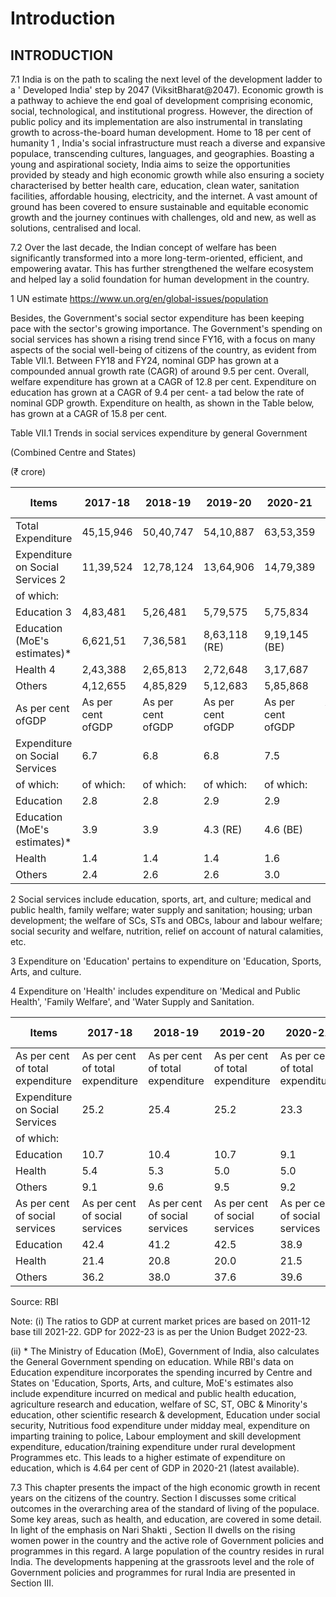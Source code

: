 # Introduction

## INTRODUCTION

7.1 India is on the path to scaling the next level of the development ladder to a ' Developed India' step by 2047 (ViksitBharat@2047). Economic growth is a pathway to achieve the end goal  of  development  comprising  economic, social,  technological,  and  institutional  progress. However,  the  direction  of  public  policy  and  its  implementation  are  also  instrumental  in translating growth to across-the-board human development. Home to 18 per cent of humanity 1 , India's  social  infrastructure  must  reach  a  diverse  and  expansive  populace,  transcending cultures, languages, and geographies. Boasting a young and aspirational society, India aims to seize the opportunities provided by steady and high economic growth while also ensuring a  society  characterised  by  better  health  care,  education,  clean  water,  sanitation  facilities, affordable housing, electricity, and the internet. A vast amount of ground has been covered to ensure sustainable and equitable economic growth and the journey continues with challenges, old and new, as well as solutions, centralised and local.

7.2 Over the last decade, the Indian concept of welfare has been significantly transformed into a more long-term-oriented, efficient, and empowering avatar. This has further strengthened the welfare ecosystem and helped lay a solid foundation for human development in the country.

1  UN estimate https://www.un.org/en/global-issues/population

Besides, the Government's social sector expenditure has been keeping pace with the sector's growing importance. The Government's spending on social services has shown a rising trend since FY16, with a focus on many aspects of the social well-being of citizens of the country, as evident from Table VII.1. Between FY18 and FY24, nominal GDP has grown at a compounded annual growth rate (CAGR) of around 9.5 per cent. Overall, welfare expenditure has grown at a CAGR of 12.8 per cent. Expenditure on education has grown at a CAGR of 9.4 per cent- a tad below the rate of nominal GDP growth. Expenditure on health, as shown in the Table below, has grown at a CAGR of 15.8 per cent.

Table VII.1 Trends in social services expenditure by general Government

(Combined Centre and States)

(₹ crore)

| Items                            | 2017-18           | 2018-19           | 2019-20           | 2020-21           | 2021-22           | 2022-23 (RE)      | 2023-24 (BE)      |
|----------------------------------|-------------------|-------------------|-------------------|-------------------|-------------------|-------------------|-------------------|
| Total Expenditure                | 45,15,946         | 50,40,747         | 54,10,887         | 63,53,359         | 70,98,451         | 83,76,972         | 90,45,119         |
| Expenditure on Social Services 2 | 11,39,524         | 12,78,124         | 13,64,906         | 14,79,389         | 17,87,019         | 21,49,346         | 23,50,584         |
| of which:                        |                   |                   |                   |                   |                   |                   |                   |
| Education 3                      | 4,83,481          | 5,26,481          | 5,79,575          | 5,75,834          | 6,39,436          | 7,68,946          | 8,28,747          |
| Education (MoE's estimates)*     | 6,621,51          | 7,36,581          | 8,63,118 (RE)     | 9,19,145 (BE)     |                   |                   |                   |
| Health 4                         | 2,43,388          | 2,65,813          | 2,72,648          | 3,17,687          | 4,56,109          | 5,12,742          | 5,85,706          |
| Others                           | 4,12,655          | 4,85,829          | 5,12,683          | 5,85,868          | 6,91,474          | 8,67,659          | 9,36,131          |
| As per cent ofGDP                | As per cent ofGDP | As per cent ofGDP | As per cent ofGDP | As per cent ofGDP | As per cent ofGDP | As per cent ofGDP | As per cent ofGDP |
| Expenditure on Social Services   | 6.7               | 6.8               | 6.8               | 7.5               | 7.6               | 8.0               | 7.8               |
| of which:                        | of which:         | of which:         | of which:         | of which:         | of which:         | of which:         | of which:         |
| Education                        | 2.8               | 2.8               | 2.9               | 2.9               | 2.7               | 2.9               | 2.7               |
| Education (MoE's estimates)*     | 3.9               | 3.9               | 4.3 (RE)          | 4.6 (BE)          |                   |                   |                   |
| Health                           | 1.4               | 1.4               | 1.4               | 1.6               | 1.9               | 1.9               | 1.9               |
| Others                           | 2.4               | 2.6               | 2.6               | 3.0               | 2.9               | 3.2               | 3.1               |

2    Social services include education, sports, art, and culture; medical and public health, family welfare; water supply and sanitation; housing; urban development; the welfare of SCs, STs and OBCs, labour and labour welfare; social security and welfare, nutrition, relief on account of natural calamities, etc.

3  Expenditure on 'Education' pertains to expenditure on 'Education, Sports, Arts, and culture.

4    Expenditure on 'Health' includes expenditure on 'Medical and Public Health', 'Family Welfare', and 'Water Supply and Sanitation.

| Items                            | 2017-18                          | 2018-19                          | 2019-20                          | 2020-21                          | 2021-22                          | 2022-23 (RE)                     | 2023-24 (BE)                     |
|----------------------------------|----------------------------------|----------------------------------|----------------------------------|----------------------------------|----------------------------------|----------------------------------|----------------------------------|
| As per cent of total expenditure | As per cent of total expenditure | As per cent of total expenditure | As per cent of total expenditure | As per cent of total expenditure | As per cent of total expenditure | As per cent of total expenditure | As per cent of total expenditure |
| Expenditure on Social Services   | 25.2                             | 25.4                             | 25.2                             | 23.3                             | 25.2                             | 25.7                             | 26.0                             |
| of which:                        |                                  |                                  |                                  |                                  |                                  |                                  |                                  |
| Education                        | 10.7                             | 10.4                             | 10.7                             | 9.1                              | 9.0                              | 9.2                              | 9.2                              |
| Health                           | 5.4                              | 5.3                              | 5.0                              | 5.0                              | 6.4                              | 6.1                              | 6.5                              |
| Others                           | 9.1                              | 9.6                              | 9.5                              | 9.2                              | 9.7                              | 10.4                             | 10.3                             |
| As per cent of social services   | As per cent of social services   | As per cent of social services   | As per cent of social services   | As per cent of social services   | As per cent of social services   | As per cent of social services   | As per cent of social services   |
| Education                        | 42.4                             | 41.2                             | 42.5                             | 38.9                             | 35.8                             | 35.8                             | 35.3                             |
| Health                           | 21.4                             | 20.8                             | 20.0                             | 21.5                             | 25.5                             | 23.9                             | 24.9                             |
| Others                           | 36.2                             | 38.0                             | 37.6                             | 39.6                             | 38.7                             | 40.4                             | 39.8                             |

Source: RBI

Note: (i) The ratios to GDP at current market prices are based on 2011-12 base till 2021-22. GDP for 2022-23 is as per the Union Budget 2022-23.

(ii) * The Ministry of Education (MoE), Government of India, also calculates the General Government spending on  education.  While  RBI's  data  on  Education  expenditure  incorporates  the  spending  incurred  by  Centre  and States on 'Education, Sports, Arts, and culture, MoE's estimates also include expenditure incurred on medical and public health education, agriculture research and education, welfare of SC, ST, OBC &amp; Minority's education, other scientific research &amp; development, Education under social security, Nutritious food expenditure under midday meal, expenditure on imparting training to police, Labour employment and skill development expenditure, education/training  expenditure  under  rural  development  Programmes  etc.  This  leads  to  a  higher  estimate  of expenditure on education, which is 4.64 per cent of GDP in 2020-21 (latest available).

7.3 This  chapter  presents  the  impact  of  the  high  economic  growth  in  recent  years  on  the citizens of the country. Section I discusses some critical outcomes in the overarching area of the standard of living of the populace. Some key areas, such as health, and education, are covered in some detail. In light of the emphasis on Nari Shakti , Section II dwells on the rising women power  in  the  country  and  the  active  role  of  Government  policies  and  programmes  in  this regard. A large population of the country resides in rural India. The developments happening at the grassroots level and the role of Government policies and programmes for rural India are presented in Section III.